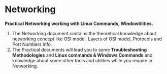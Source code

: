 # Networking
**Practical Networking working with Linux Commands, Windowtilities.**
1) The Networking document contains the theoretical knowledge about networking concept like OSI model, Layers of OSI model, Protocols and    Port Numbers info.
2) The Practical documents will lead you to some **Troubleshooting Methodologies** and **Linux commands & Windows Commands** and knowledge    about some other tools and utilities while you require in Networking.
